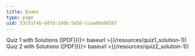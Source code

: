 ```yaml
---
title: Exams
type: page
uid: 53c51f4b-dd7d-2ddb-5d5d-ccaa0be9830f
---
```


Quiz 1 with Solutions ([PDF]({{< baseurl >}}/resources/quiz1_solution-1))  
Quiz 2 with Solutions ([PDF]({{< baseurl >}}/resources/quiz2_solution-1))